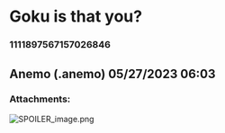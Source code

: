 # Goku is that you?
### 1111897567157026846
## Anemo (.anemo) 05/27/2023 06:03 

> 
### Attachments: 
![SPOILER_image.png](https://yuzudiscordbackup.s3.us-west-2.amazonaws.com/files-media/1111897567157026846_SPOILER_image.png)

